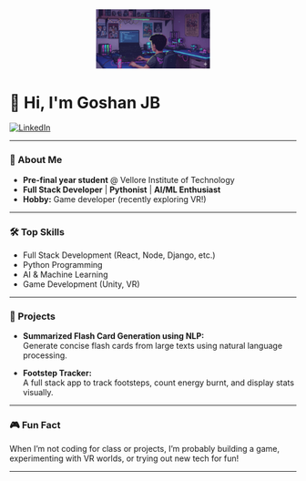<div style="text-align: center;">
  <img src="Gemini_Generated_Image_slhefhslhefhslhe.png" width="200" alt="Profile Image" />
</div>

# 👋 Hi, I'm Goshan JB

[![LinkedIn](https://img.shields.io/badge/LinkedIn-Goshan%20JB-blue?logo=linkedin)](https://www.linkedin.com/in/goshan-jb-aaba441b8/)

---

### 🚀 About Me

- **Pre-final year student** @ Vellore Institute of Technology
- **Full Stack Developer** | **Pythonist** | **AI/ML Enthusiast**
- **Hobby:** Game developer (recently exploring VR!)

---

### 🛠️ Top Skills

- Full Stack Development (React, Node, Django, etc.)
- Python Programming
- AI & Machine Learning
- Game Development (Unity, VR)

---

### 🌟 Projects

- **Summarized Flash Card Generation using NLP:**  
  Generate concise flash cards from large texts using natural language processing.

- **Footstep Tracker:**  
  A full stack app to track footsteps, count energy burnt, and display stats visually.

---

### 🎮 Fun Fact

When I’m not coding for class or projects, I’m probably building a game, experimenting with VR worlds, or trying out new tech for fun!

---

<!-- Minimalistic animated theme: clean sections, emoji icons, and a simple GIF. You can swap the GIF above for your own! -->
